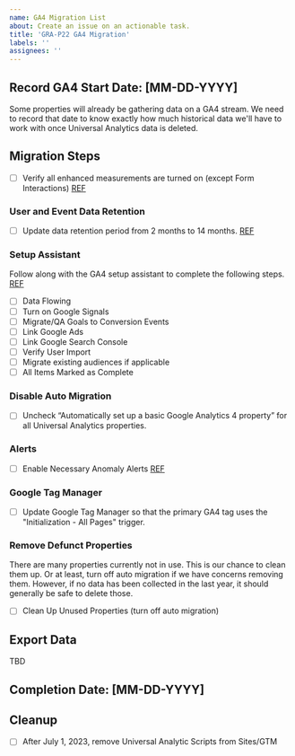 ```yaml
---
name: GA4 Migration List
about: Create an issue on an actionable task.
title: 'GRA-P22 GA4 Migration'
labels: ''
assignees: ''
---
```


<!-- NOTE: C+P Job number is required in the title. -->

## Record GA4 Start Date: [MM-DD-YYYY]
Some properties will already be gathering data on a GA4 stream. We need to record that date to know exactly how much historical data we'll have to work with once Universal Analytics data is deleted.

## Migration Steps

- [ ] Verify all enhanced measurements are turned on (except Form Interactions) [REF](https://docs.google.com/document/d/1H94GfLojHRfB6oZ7-ymb7N5JX1IF_VvLp4ADHRUnq8w/edit#bookmark=id.x151lqfsupas)

### User and Event Data Retention
- [ ] Update data retention period from 2 months to 14 months. [REF](https://docs.google.com/document/d/1H94GfLojHRfB6oZ7-ymb7N5JX1IF_VvLp4ADHRUnq8w/edit#bookmark=id.hhb1f7dwd2c3)

### Setup Assistant 
Follow along with the GA4 setup assistant to complete the following steps. [REF](https://docs.google.com/document/d/1H94GfLojHRfB6oZ7-ymb7N5JX1IF_VvLp4ADHRUnq8w/edit#bookmark=id.5jsbpato4aut)

- [ ] Data Flowing
- [ ] Turn on Google Signals
- [ ] Migrate/QA Goals to Conversion Events
- [ ] Link Google Ads
- [ ] Link Google Search Console
- [ ] Verify User Import
- [ ] Migrate existing audiences if applicable
- [ ] All Items Marked as Complete

### Disable Auto Migration

- [ ] Uncheck “Automatically set up a basic Google Analytics 4 property” for all Universal Analytics properties.

### Alerts

- [ ] Enable Necessary Anomaly Alerts [REF](https://docs.google.com/document/d/1H94GfLojHRfB6oZ7-ymb7N5JX1IF_VvLp4ADHRUnq8w/edit#bookmark=id.o0jmpuxf3dz3)

### Google Tag Manager

- [ ] Update Google Tag Manager so that the primary GA4 tag uses the "Initialization - All Pages" trigger.

### Remove Defunct Properties
There are many properties currently not in use. This is our chance to clean them up. Or at least, turn off auto migration if we have concerns removing them. However, if no data has been collected in the last year, it should generally be safe to delete those.

- [ ] Clean Up Unused Properties (turn off auto migration)

## Export Data
TBD

## Completion Date: [MM-DD-YYYY]

## Cleanup

- [ ] After July 1, 2023, remove Universal Analytic Scripts from Sites/GTM
